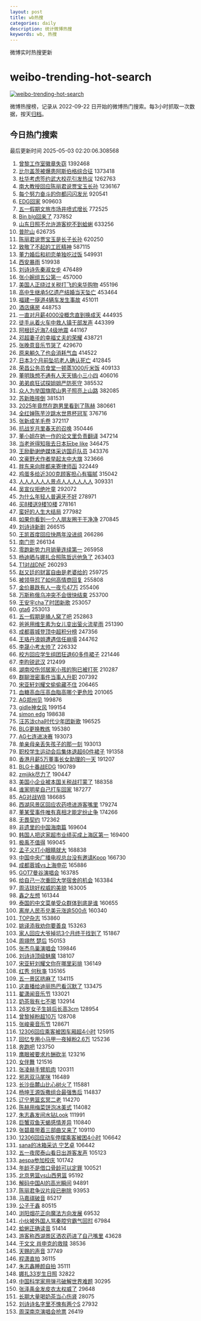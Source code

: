 ```yaml
---
layout: post
title: wb热搜
categories: daily
description: 统计微博热搜
keywords: wb, 热搜
---
```


微博实时热搜更新

# weibo-trending-hot-search

[![weibo-trending-hot-search](https://github.com/ameizi/weibo-trending-hot-search/actions/workflows/ci.yml/badge.svg)](https://github.com/ameizi/weibo-trending-hot-search/actions/workflows/ci.yml)

微博热搜榜，记录从 2022-09-22 日开始的微博热门搜索。每3小时抓取一次数据，按天[归档](./archives)。

## 今日热门搜索

<!-- BEGIN --> 
最后更新时间 2025-05-03 02:20:06.308568 
1. [曾黎工作室徽章失窃](https://s.weibo.com/weibo?q=%E6%9B%BE%E9%BB%8E%E5%B7%A5%E4%BD%9C%E5%AE%A4%E5%BE%BD%E7%AB%A0%E5%A4%B1%E7%AA%83&t=31&band_rank=1&Refer=top) 1392468
1. [比尔盖茨被爆患阿斯伯格综合征](https://s.weibo.com/weibo?q=%23%E6%AF%94%E5%B0%94%E7%9B%96%E8%8C%A8%E8%A2%AB%E7%88%86%E6%82%A3%E9%98%BF%E6%96%AF%E4%BC%AF%E6%A0%BC%E7%BB%BC%E5%90%88%E5%BE%81%23&t=31&band_rank=1&Refer=top) 1373418
1. [杜华考虑签约武大校花引发热议](https://s.weibo.com/weibo?q=%E6%9D%9C%E5%8D%8E%E8%80%83%E8%99%91%E7%AD%BE%E7%BA%A6%E6%AD%A6%E5%A4%A7%E6%A0%A1%E8%8A%B1%E5%BC%95%E5%8F%91%E7%83%AD%E8%AE%AE&t=31&band_rank=2&Refer=top) 1262763
1. [南大教授回应陈丽君说贾宝玉长孙](https://s.weibo.com/weibo?q=%23%E5%8D%97%E5%A4%A7%E6%95%99%E6%8E%88%E5%9B%9E%E5%BA%94%E9%99%88%E4%B8%BD%E5%90%9B%E8%AF%B4%E8%B4%BE%E5%AE%9D%E7%8E%89%E9%95%BF%E5%AD%99%23&t=31&band_rank=1&Refer=top) 1236167
1. [每个努力奋斗的你都闪闪发光](https://s.weibo.com/weibo?q=%23%E6%AF%8F%E4%B8%AA%E5%8A%AA%E5%8A%9B%E5%A5%8B%E6%96%97%E7%9A%84%E4%BD%A0%E9%83%BD%E9%97%AA%E9%97%AA%E5%8F%91%E5%85%89%23&t=31&band_rank=3&Refer=top) 920541
1. [EDG回家](https://s.weibo.com/weibo?q=EDG%E5%9B%9E%E5%AE%B6&t=31&band_rank=2&Refer=top) 909603
1. [五一假期文旅市场井喷式增长](https://s.weibo.com/weibo?q=%23%E4%BA%94%E4%B8%80%E5%81%87%E6%9C%9F%E6%96%87%E6%97%85%E5%B8%82%E5%9C%BA%E4%BA%95%E5%96%B7%E5%BC%8F%E5%A2%9E%E9%95%BF%23&t=31&band_rank=3&Refer=top) 772525
1. [Bin blg回来了](https://s.weibo.com/weibo?q=Bin%20blg%E5%9B%9E%E6%9D%A5%E4%BA%86&t=31&band_rank=4&Refer=top) 737852
1. [山东日照不允许游客挖不到蛤蜊](https://s.weibo.com/weibo?q=%23%E5%B1%B1%E4%B8%9C%E6%97%A5%E7%85%A7%E4%B8%8D%E5%85%81%E8%AE%B8%E6%B8%B8%E5%AE%A2%E6%8C%96%E4%B8%8D%E5%88%B0%E8%9B%A4%E8%9C%8A%23&t=31&band_rank=6&Refer=top) 633256
1. [普陀山](https://s.weibo.com/weibo?q=%E6%99%AE%E9%99%80%E5%B1%B1&t=31&band_rank=2&Refer=top) 626735
1. [陈丽君说贾宝玉是长子长孙](https://s.weibo.com/weibo?q=%23%E9%99%88%E4%B8%BD%E5%90%9B%E8%AF%B4%E8%B4%BE%E5%AE%9D%E7%8E%89%E6%98%AF%E9%95%BF%E5%AD%90%E9%95%BF%E5%AD%99%23&t=31&band_rank=4&Refer=top) 620250
1. [致敬了不起的工匠精神](https://s.weibo.com/weibo?q=%23%E8%87%B4%E6%95%AC%E4%BA%86%E4%B8%8D%E8%B5%B7%E7%9A%84%E5%B7%A5%E5%8C%A0%E7%B2%BE%E7%A5%9E%23&t=31&band_rank=3&Refer=top) 587115
1. [董力婚后和初恋单独吃过饭](https://s.weibo.com/weibo?q=%E8%91%A3%E5%8A%9B%E5%A9%9A%E5%90%8E%E5%92%8C%E5%88%9D%E6%81%8B%E5%8D%95%E7%8B%AC%E5%90%83%E8%BF%87%E9%A5%AD&t=31&band_rank=4&Refer=top) 549931
1. [西安暴雨](https://s.weibo.com/weibo?q=%E8%A5%BF%E5%AE%89%E6%9A%B4%E9%9B%A8&t=31&band_rank=7&Refer=top) 519938
1. [刘诗诗先秦淑女步](https://s.weibo.com/weibo?q=%23%E5%88%98%E8%AF%97%E8%AF%97%E5%85%88%E7%A7%A6%E6%B7%91%E5%A5%B3%E6%AD%A5%23&t=31&band_rank=8&Refer=top) 476489
1. [张小婉组五公第一](https://s.weibo.com/weibo?q=%23%E5%BC%A0%E5%B0%8F%E5%A9%89%E7%BB%84%E4%BA%94%E5%85%AC%E7%AC%AC%E4%B8%80%23&t=31&band_rank=9&Refer=top) 457000
1. [美国人正绕过关税打飞的来华购物](https://s.weibo.com/weibo?q=%23%E7%BE%8E%E5%9B%BD%E4%BA%BA%E6%AD%A3%E7%BB%95%E8%BF%87%E5%85%B3%E7%A8%8E%E6%89%93%E9%A3%9E%E7%9A%84%E6%9D%A5%E5%8D%8E%E8%B4%AD%E7%89%A9%23&t=31&band_rank=10&Refer=top) 455196
1. [高中生继承5亿遗产结婚当天坠亡](https://s.weibo.com/weibo?q=%23%E9%AB%98%E4%B8%AD%E7%94%9F%E7%BB%A7%E6%89%BF5%E4%BA%BF%E9%81%97%E4%BA%A7%E7%BB%93%E5%A9%9A%E5%BD%93%E5%A4%A9%E5%9D%A0%E4%BA%A1%23&t=31&band_rank=11&Refer=top) 453464
1. [福建一隧道4辆车发生事故](https://s.weibo.com/weibo?q=%23%E7%A6%8F%E5%BB%BA%E4%B8%80%E9%9A%A7%E9%81%934%E8%BE%86%E8%BD%A6%E5%8F%91%E7%94%9F%E4%BA%8B%E6%95%85%23&t=31&band_rank=12&Refer=top) 451011
1. [酒店痛房](https://s.weibo.com/weibo?q=%E9%85%92%E5%BA%97%E7%97%9B%E6%88%BF&t=31&band_rank=31&Refer=top) 448753
1. [一直对月薪4000没概念直到换成天](https://s.weibo.com/weibo?q=%E4%B8%80%E7%9B%B4%E5%AF%B9%E6%9C%88%E8%96%AA4000%E6%B2%A1%E6%A6%82%E5%BF%B5%E7%9B%B4%E5%88%B0%E6%8D%A2%E6%88%90%E5%A4%A9&t=31&band_rank=14&Refer=top) 444935
1. [徒手从着火车中救人镇干部发声](https://s.weibo.com/weibo?q=%23%E5%BE%92%E6%89%8B%E4%BB%8E%E7%9D%80%E7%81%AB%E8%BD%A6%E4%B8%AD%E6%95%91%E4%BA%BA%E9%95%87%E5%B9%B2%E9%83%A8%E5%8F%91%E5%A3%B0%23&t=31&band_rank=15&Refer=top) 443399
1. [阿根廷近海7.4级地震](https://s.weibo.com/weibo?q=%23%E9%98%BF%E6%A0%B9%E5%BB%B7%E8%BF%91%E6%B5%B77.4%E7%BA%A7%E5%9C%B0%E9%9C%87%23&t=31&band_rank=16&Refer=top) 441167
1. [邓超妻子的幸福丈夫的荣耀](https://s.weibo.com/weibo?q=%E9%82%93%E8%B6%85%E5%A6%BB%E5%AD%90%E7%9A%84%E5%B9%B8%E7%A6%8F%E4%B8%88%E5%A4%AB%E7%9A%84%E8%8D%A3%E8%80%80&t=31&band_rank=17&Refer=top) 438721
1. [张晚意音乐节哭了](https://s.weibo.com/weibo?q=%23%E5%BC%A0%E6%99%9A%E6%84%8F%E9%9F%B3%E4%B9%90%E8%8A%82%E5%93%AD%E4%BA%86%23&t=31&band_rank=18&Refer=top) 429670
1. [原来躺久了也会消耗气血](https://s.weibo.com/weibo?q=%23%E5%8E%9F%E6%9D%A5%E8%BA%BA%E4%B9%85%E4%BA%86%E4%B9%9F%E4%BC%9A%E6%B6%88%E8%80%97%E6%B0%94%E8%A1%80%23&t=31&band_rank=1&Refer=top) 414522
1. [日本3个月前坠坑老人确认死亡](https://s.weibo.com/weibo?q=%23%E6%97%A5%E6%9C%AC3%E4%B8%AA%E6%9C%88%E5%89%8D%E5%9D%A0%E5%9D%91%E8%80%81%E4%BA%BA%E7%A1%AE%E8%AE%A4%E6%AD%BB%E4%BA%A1%23&t=31&band_rank=5&Refer=top) 412845
1. [荣昌公务员食堂一顿蒸1000斤米饭](https://s.weibo.com/weibo?q=%23%E8%8D%A3%E6%98%8C%E5%85%AC%E5%8A%A1%E5%91%98%E9%A3%9F%E5%A0%82%E4%B8%80%E9%A1%BF%E8%92%B81000%E6%96%A4%E7%B1%B3%E9%A5%AD%23&t=31&band_rank=5&Refer=top) 409133
1. [董明珠想不通有人天天搞小三小四](https://s.weibo.com/weibo?q=%23%E8%91%A3%E6%98%8E%E7%8F%A0%E6%83%B3%E4%B8%8D%E9%80%9A%E6%9C%89%E4%BA%BA%E5%A4%A9%E5%A4%A9%E6%90%9E%E5%B0%8F%E4%B8%89%E5%B0%8F%E5%9B%9B%23&t=31&band_rank=6&Refer=top) 406016
1. [弟弟疯狂试探姐姐严防死守](https://s.weibo.com/weibo?q=%E5%BC%9F%E5%BC%9F%E7%96%AF%E7%8B%82%E8%AF%95%E6%8E%A2%E5%A7%90%E5%A7%90%E4%B8%A5%E9%98%B2%E6%AD%BB%E5%AE%88&t=31&band_rank=7&Refer=top) 385532
1. [众人为举国旗爬山男子照亮上山路](https://s.weibo.com/weibo?q=%23%E4%BC%97%E4%BA%BA%E4%B8%BA%E4%B8%BE%E5%9B%BD%E6%97%97%E7%88%AC%E5%B1%B1%E7%94%B7%E5%AD%90%E7%85%A7%E4%BA%AE%E4%B8%8A%E5%B1%B1%E8%B7%AF%23&t=31&band_rank=6&Refer=top) 382085
1. [苏新皓摔倒](https://s.weibo.com/weibo?q=%23%E8%8B%8F%E6%96%B0%E7%9A%93%E6%91%94%E5%80%92%23&t=31&band_rank=7&Refer=top) 381531
1. [2025年竟然在跑男里看到了陈赫](https://s.weibo.com/weibo?q=2025%E5%B9%B4%E7%AB%9F%E7%84%B6%E5%9C%A8%E8%B7%91%E7%94%B7%E9%87%8C%E7%9C%8B%E5%88%B0%E4%BA%86%E9%99%88%E8%B5%AB&t=31&band_rank=8&Refer=top) 380661
1. [全红婵陈芋汐跳水世界杯冠军](https://s.weibo.com/weibo?q=%23%E5%85%A8%E7%BA%A2%E5%A9%B5%E9%99%88%E8%8A%8B%E6%B1%90%E8%B7%B3%E6%B0%B4%E4%B8%96%E7%95%8C%E6%9D%AF%E5%86%A0%E5%86%9B%23&t=31&band_rank=9&Refer=top) 376716
1. [张新成羊毛卷](https://s.weibo.com/weibo?q=%E5%BC%A0%E6%96%B0%E6%88%90%E7%BE%8A%E6%AF%9B%E5%8D%B7&t=31&band_rank=8&Refer=top) 372117
1. [抗战岁月里春天的召唤](https://s.weibo.com/weibo?q=%23%E6%8A%97%E6%88%98%E5%B2%81%E6%9C%88%E9%87%8C%E6%98%A5%E5%A4%A9%E7%9A%84%E5%8F%AC%E5%94%A4%23&t=31&band_rank=10&Refer=top) 350446
1. [董小姐在她一作的论文里负责翻译](https://s.weibo.com/weibo?q=%23%E8%91%A3%E5%B0%8F%E5%A7%90%E5%9C%A8%E5%A5%B9%E4%B8%80%E4%BD%9C%E7%9A%84%E8%AE%BA%E6%96%87%E9%87%8C%E8%B4%9F%E8%B4%A3%E7%BF%BB%E8%AF%91%23&t=31&band_rank=11&Refer=top) 347214
1. [当老爸得知我去日本玩be like](https://s.weibo.com/weibo?q=%E5%BD%93%E8%80%81%E7%88%B8%E5%BE%97%E7%9F%A5%E6%88%91%E5%8E%BB%E6%97%A5%E6%9C%AC%E7%8E%A9be%20like&t=31&band_rank=12&Refer=top) 346475
1. [王励勤谢绝媒体采访国乒队员](https://s.weibo.com/weibo?q=%23%E7%8E%8B%E5%8A%B1%E5%8B%A4%E8%B0%A2%E7%BB%9D%E5%AA%92%E4%BD%93%E9%87%87%E8%AE%BF%E5%9B%BD%E4%B9%92%E9%98%9F%E5%91%98%23&t=31&band_rank=13&Refer=top) 343376
1. [文豪野犬作者举起太中大旗](https://s.weibo.com/weibo?q=%E6%96%87%E8%B1%AA%E9%87%8E%E7%8A%AC%E4%BD%9C%E8%80%85%E4%B8%BE%E8%B5%B7%E5%A4%AA%E4%B8%AD%E5%A4%A7%E6%97%97&t=31&band_rank=9&Refer=top) 323666
1. [胖东来向胖都来寄律师函](https://s.weibo.com/weibo?q=%23%E8%83%96%E4%B8%9C%E6%9D%A5%E5%90%91%E8%83%96%E9%83%BD%E6%9D%A5%E5%AF%84%E5%BE%8B%E5%B8%88%E5%87%BD%23&t=31&band_rank=19&Refer=top) 322449
1. [鸡蛋多给近300克顾客担心有猫腻](https://s.weibo.com/weibo?q=%23%E9%B8%A1%E8%9B%8B%E5%A4%9A%E7%BB%99%E8%BF%91300%E5%85%8B%E9%A1%BE%E5%AE%A2%E6%8B%85%E5%BF%83%E6%9C%89%E7%8C%AB%E8%85%BB%23&t=31&band_rank=20&Refer=top) 315042
1. [人人人人人人景点人人人人人人](https://s.weibo.com/weibo?q=%23%E4%BA%BA%E4%BA%BA%E4%BA%BA%E4%BA%BA%E4%BA%BA%E4%BA%BA%E6%99%AF%E7%82%B9%E4%BA%BA%E4%BA%BA%E4%BA%BA%E4%BA%BA%E4%BA%BA%E4%BA%BA%23&t=31&band_rank=21&Refer=top) 309331
1. [吴宣仪拒绝叶童](https://s.weibo.com/weibo?q=%23%E5%90%B4%E5%AE%A3%E4%BB%AA%E6%8B%92%E7%BB%9D%E5%8F%B6%E7%AB%A5%23&t=31&band_rank=14&Refer=top) 292072
1. [为什么年轻人普遍牙不好](https://s.weibo.com/weibo?q=%23%E4%B8%BA%E4%BB%80%E4%B9%88%E5%B9%B4%E8%BD%BB%E4%BA%BA%E6%99%AE%E9%81%8D%E7%89%99%E4%B8%8D%E5%A5%BD%23&t=31&band_rank=10&Refer=top) 278971
1. [买8楼送9楼10楼](https://s.weibo.com/weibo?q=%E4%B9%B08%E6%A5%BC%E9%80%819%E6%A5%BC10%E6%A5%BC&t=31&band_rank=15&Refer=top) 278161
1. [蛮好的人生大结局](https://s.weibo.com/weibo?q=%E8%9B%AE%E5%A5%BD%E7%9A%84%E4%BA%BA%E7%94%9F%E5%A4%A7%E7%BB%93%E5%B1%80&t=31&band_rank=11&Refer=top) 277982
1. [如果你看到一个人朋友圈干干净净](https://s.weibo.com/weibo?q=%E5%A6%82%E6%9E%9C%E4%BD%A0%E7%9C%8B%E5%88%B0%E4%B8%80%E4%B8%AA%E4%BA%BA%E6%9C%8B%E5%8F%8B%E5%9C%88%E5%B9%B2%E5%B9%B2%E5%87%80%E5%87%80&t=31&band_rank=12&Refer=top) 270845
1. [刘诗诗新剧](https://s.weibo.com/weibo?q=%E5%88%98%E8%AF%97%E8%AF%97%E6%96%B0%E5%89%A7&t=31&band_rank=16&Refer=top) 266515
1. [王凯首度回应快两年没进组](https://s.weibo.com/weibo?q=%23%E7%8E%8B%E5%87%AF%E9%A6%96%E5%BA%A6%E5%9B%9E%E5%BA%94%E5%BF%AB%E4%B8%A4%E5%B9%B4%E6%B2%A1%E8%BF%9B%E7%BB%84%23&t=31&band_rank=13&Refer=top) 266286
1. [南门兜](https://s.weibo.com/weibo?q=%E5%8D%97%E9%97%A8%E5%85%9C&t=31&band_rank=23&Refer=top) 266134
1. [零跑新势力月销量连续第一](https://s.weibo.com/weibo?q=%23%E9%9B%B6%E8%B7%91%E6%96%B0%E5%8A%BF%E5%8A%9B%E6%9C%88%E9%94%80%E9%87%8F%E8%BF%9E%E7%BB%AD%E7%AC%AC%E4%B8%80%23&t=31&band_rank=17&Refer=top) 265958
1. [杨迪晒与娜扎合照陈哲远他急了](https://s.weibo.com/weibo?q=%E6%9D%A8%E8%BF%AA%E6%99%92%E4%B8%8E%E5%A8%9C%E6%89%8E%E5%90%88%E7%85%A7%E9%99%88%E5%93%B2%E8%BF%9C%E4%BB%96%E6%80%A5%E4%BA%86&t=31&band_rank=18&Refer=top) 263403
1. [T1对战DNF](https://s.weibo.com/weibo?q=%23T1%E5%AF%B9%E6%88%98DNF%23&t=31&band_rank=19&Refer=top) 260293
1. [赵又廷的财富自由是老婆给的](https://s.weibo.com/weibo?q=%E8%B5%B5%E5%8F%88%E5%BB%B7%E7%9A%84%E8%B4%A2%E5%AF%8C%E8%87%AA%E7%94%B1%E6%98%AF%E8%80%81%E5%A9%86%E7%BB%99%E7%9A%84&t=31&band_rank=14&Refer=top) 259725
1. [被领导怼了如何高情商回复](https://s.weibo.com/weibo?q=%23%E8%A2%AB%E9%A2%86%E5%AF%BC%E6%80%BC%E4%BA%86%E5%A6%82%E4%BD%95%E9%AB%98%E6%83%85%E5%95%86%E5%9B%9E%E5%A4%8D%23&t=31&band_rank=20&Refer=top) 255808
1. [金价暴跌有人一夜亏47万](https://s.weibo.com/weibo?q=%23%E9%87%91%E4%BB%B7%E6%9A%B4%E8%B7%8C%E6%9C%89%E4%BA%BA%E4%B8%80%E5%A4%9C%E4%BA%8F47%E4%B8%87%23&t=31&band_rank=21&Refer=top) 255406
1. [万斯称俄乌冲突不会很快结束](https://s.weibo.com/weibo?q=%23%E4%B8%87%E6%96%AF%E7%A7%B0%E4%BF%84%E4%B9%8C%E5%86%B2%E7%AA%81%E4%B8%8D%E4%BC%9A%E5%BE%88%E5%BF%AB%E7%BB%93%E6%9D%9F%23&t=31&band_rank=15&Refer=top) 253700
1. [王安宇cha了时团新歌](https://s.weibo.com/weibo?q=%23%E7%8E%8B%E5%AE%89%E5%AE%87cha%E4%BA%86%E6%97%B6%E5%9B%A2%E6%96%B0%E6%AD%8C%23&t=31&band_rank=16&Refer=top) 253057
1. [gta6](https://s.weibo.com/weibo?q=gta6&t=31&band_rank=17&Refer=top) 253013
1. [五一假期是捅人窝了吧](https://s.weibo.com/weibo?q=%23%E4%BA%94%E4%B8%80%E5%81%87%E6%9C%9F%E6%98%AF%E6%8D%85%E4%BA%BA%E7%AA%9D%E4%BA%86%E5%90%A7%23&t=31&band_rank=22&Refer=top) 252863
1. [爸爸用维生素为女儿变出萤火流星雨](https://s.weibo.com/weibo?q=%23%E7%88%B8%E7%88%B8%E7%94%A8%E7%BB%B4%E7%94%9F%E7%B4%A0%E4%B8%BA%E5%A5%B3%E5%84%BF%E5%8F%98%E5%87%BA%E8%90%A4%E7%81%AB%E6%B5%81%E6%98%9F%E9%9B%A8%23&t=31&band_rank=24&Refer=top) 251390
1. [成都蓉城登顶中超积分榜](https://s.weibo.com/weibo?q=%E6%88%90%E9%83%BD%E8%93%89%E5%9F%8E%E7%99%BB%E9%A1%B6%E4%B8%AD%E8%B6%85%E7%A7%AF%E5%88%86%E6%A6%9C&t=31&band_rank=25&Refer=top) 247356
1. [王珞丹浪姐遭遇信任崩塌](https://s.weibo.com/weibo?q=%E7%8E%8B%E7%8F%9E%E4%B8%B9%E6%B5%AA%E5%A7%90%E9%81%AD%E9%81%87%E4%BF%A1%E4%BB%BB%E5%B4%A9%E5%A1%8C&t=31&band_rank=26&Refer=top) 244762
1. [李晟小考太帅了](https://s.weibo.com/weibo?q=%E6%9D%8E%E6%99%9F%E5%B0%8F%E8%80%83%E5%A4%AA%E5%B8%85%E4%BA%86&t=31&band_rank=23&Refer=top) 226332
1. [校方回应学生组团狂退60多件裙子](https://s.weibo.com/weibo?q=%23%E6%A0%A1%E6%96%B9%E5%9B%9E%E5%BA%94%E5%AD%A6%E7%94%9F%E7%BB%84%E5%9B%A2%E7%8B%82%E9%80%8060%E5%A4%9A%E4%BB%B6%E8%A3%99%E5%AD%90%23&t=31&band_rank=2&Refer=top) 221446
1. [李昀锐武汉](https://s.weibo.com/weibo?q=%E6%9D%8E%E6%98%80%E9%94%90%E6%AD%A6%E6%B1%89&t=31&band_rank=24&Refer=top) 212499
1. [湖南咬伤邻居家小孩的狗已被打死](https://s.weibo.com/weibo?q=%23%E6%B9%96%E5%8D%97%E5%92%AC%E4%BC%A4%E9%82%BB%E5%B1%85%E5%AE%B6%E5%B0%8F%E5%AD%A9%E7%9A%84%E7%8B%97%E5%B7%B2%E8%A2%AB%E6%89%93%E6%AD%BB%23&t=31&band_rank=18&Refer=top) 210287
1. [群聊泄密事件当事人升职](https://s.weibo.com/weibo?q=%23%E7%BE%A4%E8%81%8A%E6%B3%84%E5%AF%86%E4%BA%8B%E4%BB%B6%E5%BD%93%E4%BA%8B%E4%BA%BA%E5%8D%87%E8%81%8C%23&t=31&band_rank=25&Refer=top) 207392
1. [宋亚轩刘耀文偷偷藏不住](https://s.weibo.com/weibo?q=%E5%AE%8B%E4%BA%9A%E8%BD%A9%E5%88%98%E8%80%80%E6%96%87%E5%81%B7%E5%81%B7%E8%97%8F%E4%B8%8D%E4%BD%8F&t=31&band_rank=26&Refer=top) 206465
1. [血糖高血压高血脂高哪个更危险](https://s.weibo.com/weibo?q=%E8%A1%80%E7%B3%96%E9%AB%98%E8%A1%80%E5%8E%8B%E9%AB%98%E8%A1%80%E8%84%82%E9%AB%98%E5%93%AA%E4%B8%AA%E6%9B%B4%E5%8D%B1%E9%99%A9&t=31&band_rank=20&Refer=top) 201065
1. [AG郑州见](https://s.weibo.com/weibo?q=%23AG%E9%83%91%E5%B7%9E%E8%A7%81%23&t=31&band_rank=27&Refer=top) 199876
1. [gidle神女风](https://s.weibo.com/weibo?q=%23gidle%E7%A5%9E%E5%A5%B3%E9%A3%8E%23&t=31&band_rank=22&Refer=top) 199154
1. [simon edg](https://s.weibo.com/weibo?q=simon%20edg&t=31&band_rank=28&Refer=top) 198638
1. [汪苏泷cha时代少年团新歌](https://s.weibo.com/weibo?q=%23%E6%B1%AA%E8%8B%8F%E6%B3%B7cha%E6%97%B6%E4%BB%A3%E5%B0%91%E5%B9%B4%E5%9B%A2%E6%96%B0%E6%AD%8C%23&t=31&band_rank=23&Refer=top) 196525
1. [BLG更换教练](https://s.weibo.com/weibo?q=%23BLG%E6%9B%B4%E6%8D%A2%E6%95%99%E7%BB%83%23&t=31&band_rank=29&Refer=top) 195380
1. [AG七连进决赛](https://s.weibo.com/weibo?q=%23AG%E4%B8%83%E8%BF%9E%E8%BF%9B%E5%86%B3%E8%B5%9B%23&t=31&band_rank=30&Refer=top) 193073
1. [单亲母亲丢失孩子的那一刻](https://s.weibo.com/weibo?q=%E5%8D%95%E4%BA%B2%E6%AF%8D%E4%BA%B2%E4%B8%A2%E5%A4%B1%E5%AD%A9%E5%AD%90%E7%9A%84%E9%82%A3%E4%B8%80%E5%88%BB&t=31&band_rank=24&Refer=top) 193013
1. [职校学生运动会后集体退超60件裙子](https://s.weibo.com/weibo?q=%23%E8%81%8C%E6%A0%A1%E5%AD%A6%E7%94%9F%E8%BF%90%E5%8A%A8%E4%BC%9A%E5%90%8E%E9%9B%86%E4%BD%93%E9%80%80%E8%B6%8560%E4%BB%B6%E8%A3%99%E5%AD%90%23&t=31&band_rank=31&Refer=top) 191358
1. [香港月薪5万董事长女助理的一天](https://s.weibo.com/weibo?q=%E9%A6%99%E6%B8%AF%E6%9C%88%E8%96%AA5%E4%B8%87%E8%91%A3%E4%BA%8B%E9%95%BF%E5%A5%B3%E5%8A%A9%E7%90%86%E7%9A%84%E4%B8%80%E5%A4%A9&t=31&band_rank=32&Refer=top) 191207
1. [BLG十番战EDG](https://s.weibo.com/weibo?q=%23BLG%E5%8D%81%E7%95%AA%E6%88%98EDG%23&t=31&band_rank=33&Refer=top) 190789
1. [zmjjkk尽力了](https://s.weibo.com/weibo?q=zmjjkk%E5%B0%BD%E5%8A%9B%E4%BA%86&t=31&band_rank=34&Refer=top) 190447
1. [美国小企业被本国关税战打蒙了](https://s.weibo.com/weibo?q=%23%E7%BE%8E%E5%9B%BD%E5%B0%8F%E4%BC%81%E4%B8%9A%E8%A2%AB%E6%9C%AC%E5%9B%BD%E5%85%B3%E7%A8%8E%E6%88%98%E6%89%93%E8%92%99%E4%BA%86%23&t=31&band_rank=25&Refer=top) 188358
1. [谁家明星自己打车回家](https://s.weibo.com/weibo?q=%E8%B0%81%E5%AE%B6%E6%98%8E%E6%98%9F%E8%87%AA%E5%B7%B1%E6%89%93%E8%BD%A6%E5%9B%9E%E5%AE%B6&t=31&band_rank=35&Refer=top) 187277
1. [AG对战WB](https://s.weibo.com/weibo?q=%23AG%E5%AF%B9%E6%88%98WB%23&t=31&band_rank=26&Refer=top) 186685
1. [西湖风景区回应农药喷进游客嘴里](https://s.weibo.com/weibo?q=%23%E8%A5%BF%E6%B9%96%E9%A3%8E%E6%99%AF%E5%8C%BA%E5%9B%9E%E5%BA%94%E5%86%9C%E8%8D%AF%E5%96%B7%E8%BF%9B%E6%B8%B8%E5%AE%A2%E5%98%B4%E9%87%8C%23&t=31&band_rank=36&Refer=top) 179274
1. [董某莹事件唯有真相才能定纷止争](https://s.weibo.com/weibo?q=%23%E8%91%A3%E6%9F%90%E8%8E%B9%E4%BA%8B%E4%BB%B6%E5%94%AF%E6%9C%89%E7%9C%9F%E7%9B%B8%E6%89%8D%E8%83%BD%E5%AE%9A%E7%BA%B7%E6%AD%A2%E4%BA%89%23&t=31&band_rank=27&Refer=top) 174266
1. [无畏契约](https://s.weibo.com/weibo?q=%E6%97%A0%E7%95%8F%E5%A5%91%E7%BA%A6&t=31&band_rank=37&Refer=top) 172362
1. [非遗里的中国海南篇](https://s.weibo.com/weibo?q=%23%E9%9D%9E%E9%81%97%E9%87%8C%E7%9A%84%E4%B8%AD%E5%9B%BD%E6%B5%B7%E5%8D%97%E7%AF%87%23&t=31&band_rank=29&Refer=top) 169604
1. [韩国人把这家超市业绩买成上海区第一](https://s.weibo.com/weibo?q=%23%E9%9F%A9%E5%9B%BD%E4%BA%BA%E6%8A%8A%E8%BF%99%E5%AE%B6%E8%B6%85%E5%B8%82%E4%B8%9A%E7%BB%A9%E4%B9%B0%E6%88%90%E4%B8%8A%E6%B5%B7%E5%8C%BA%E7%AC%AC%E4%B8%80%23&t=31&band_rank=38&Refer=top) 169400
1. [极禹不值得](https://s.weibo.com/weibo?q=%E6%9E%81%E7%A6%B9%E4%B8%8D%E5%80%BC%E5%BE%97&t=31&band_rank=28&Refer=top) 169045
1. [孟子义打小眼睛就大](https://s.weibo.com/weibo?q=%E5%AD%9F%E5%AD%90%E4%B9%89%E6%89%93%E5%B0%8F%E7%9C%BC%E7%9D%9B%E5%B0%B1%E5%A4%A7&t=31&band_rank=29&Refer=top) 168838
1. [中国中央广播电视总台没有邀请Kpop](https://s.weibo.com/weibo?q=%23%E4%B8%AD%E5%9B%BD%E4%B8%AD%E5%A4%AE%E5%B9%BF%E6%92%AD%E7%94%B5%E8%A7%86%E6%80%BB%E5%8F%B0%E6%B2%A1%E6%9C%89%E9%82%80%E8%AF%B7Kpop%23&t=31&band_rank=30&Refer=top) 166730
1. [成都蓉城vs上海申花](https://s.weibo.com/weibo?q=%23%E6%88%90%E9%83%BD%E8%93%89%E5%9F%8Evs%E4%B8%8A%E6%B5%B7%E7%94%B3%E8%8A%B1%23&t=31&band_rank=30&Refer=top) 165886
1. [GOT7曼谷演唱会](https://s.weibo.com/weibo?q=GOT7%E6%9B%BC%E8%B0%B7%E6%BC%94%E5%94%B1%E4%BC%9A&t=31&band_rank=40&Refer=top) 163785
1. [给自己一次重回大学宿舍的机会](https://s.weibo.com/weibo?q=%E7%BB%99%E8%87%AA%E5%B7%B1%E4%B8%80%E6%AC%A1%E9%87%8D%E5%9B%9E%E5%A4%A7%E5%AD%A6%E5%AE%BF%E8%88%8D%E7%9A%84%E6%9C%BA%E4%BC%9A&t=31&band_rank=41&Refer=top) 163384
1. [周洁琼好权威的美貌](https://s.weibo.com/weibo?q=%E5%91%A8%E6%B4%81%E7%90%BC%E5%A5%BD%E6%9D%83%E5%A8%81%E7%9A%84%E7%BE%8E%E8%B2%8C&t=31&band_rank=42&Refer=top) 163005
1. [鑫之左想](https://s.weibo.com/weibo?q=%23%E9%91%AB%E4%B9%8B%E5%B7%A6%E6%83%B3%23&t=31&band_rank=31&Refer=top) 161344
1. [泰国的中文菜单受众群体到底是谁](https://s.weibo.com/weibo?q=%E6%B3%B0%E5%9B%BD%E7%9A%84%E4%B8%AD%E6%96%87%E8%8F%9C%E5%8D%95%E5%8F%97%E4%BC%97%E7%BE%A4%E4%BD%93%E5%88%B0%E5%BA%95%E6%98%AF%E8%B0%81&t=31&band_rank=32&Refer=top) 160655
1. [离岸人民币兑美元涨逾500点](https://s.weibo.com/weibo?q=%23%E7%A6%BB%E5%B2%B8%E4%BA%BA%E6%B0%91%E5%B8%81%E5%85%91%E7%BE%8E%E5%85%83%E6%B6%A8%E9%80%BE500%E7%82%B9%23&t=31&band_rank=43&Refer=top) 160340
1. [TOP杂志](https://s.weibo.com/weibo?q=TOP%E6%9D%82%E5%BF%97&t=31&band_rank=33&Refer=top) 153860
1. [姚译添我劝你要善良](https://s.weibo.com/weibo?q=%E5%A7%9A%E8%AF%91%E6%B7%BB%E6%88%91%E5%8A%9D%E4%BD%A0%E8%A6%81%E5%96%84%E8%89%AF&t=31&band_rank=46&Refer=top) 153263
1. [家人回应大爷掉坑3个月终于找到了](https://s.weibo.com/weibo?q=%23%E5%AE%B6%E4%BA%BA%E5%9B%9E%E5%BA%94%E5%A4%A7%E7%88%B7%E6%8E%89%E5%9D%913%E4%B8%AA%E6%9C%88%E7%BB%88%E4%BA%8E%E6%89%BE%E5%88%B0%E4%BA%86%23&t=31&band_rank=32&Refer=top) 151867
1. [周翊然 楚后](https://s.weibo.com/weibo?q=%E5%91%A8%E7%BF%8A%E7%84%B6%20%E6%A5%9A%E5%90%8E&t=31&band_rank=33&Refer=top) 150153
1. [张杰鸟巢演唱会](https://s.weibo.com/weibo?q=%E5%BC%A0%E6%9D%B0%E9%B8%9F%E5%B7%A2%E6%BC%94%E5%94%B1%E4%BC%9A&t=31&band_rank=48&Refer=top) 139846
1. [刘诗诗顶级魅魔](https://s.weibo.com/weibo?q=%23%E5%88%98%E8%AF%97%E8%AF%97%E9%A1%B6%E7%BA%A7%E9%AD%85%E9%AD%94%23&t=31&band_rank=49&Refer=top) 138107
1. [宋亚轩刘耀文你在哪里彩排](https://s.weibo.com/weibo?q=%23%E5%AE%8B%E4%BA%9A%E8%BD%A9%E5%88%98%E8%80%80%E6%96%87%E4%BD%A0%E5%9C%A8%E5%93%AA%E9%87%8C%E5%BD%A9%E6%8E%92%23&t=31&band_rank=50&Refer=top) 136149
1. [红秀 何秋亊](https://s.weibo.com/weibo?q=%E7%BA%A2%E7%A7%80%20%E4%BD%95%E7%A7%8B%E4%BA%8A&t=31&band_rank=34&Refer=top) 135165
1. [五一景区挤麻了](https://s.weibo.com/weibo?q=%23%E4%BA%94%E4%B8%80%E6%99%AF%E5%8C%BA%E6%8C%A4%E9%BA%BB%E4%BA%86%23&t=31&band_rank=34&Refer=top) 134115
1. [这直播给迪丽热巴看沉默了](https://s.weibo.com/weibo?q=%E8%BF%99%E7%9B%B4%E6%92%AD%E7%BB%99%E8%BF%AA%E4%B8%BD%E7%83%AD%E5%B7%B4%E7%9C%8B%E6%B2%89%E9%BB%98%E4%BA%86&t=31&band_rank=35&Refer=top) 133475
1. [翟潇闻音乐节](https://s.weibo.com/weibo?q=%E7%BF%9F%E6%BD%87%E9%97%BB%E9%9F%B3%E4%B9%90%E8%8A%82&t=31&band_rank=35&Refer=top) 133021
1. [奶茶我有七不喝](https://s.weibo.com/weibo?q=%E5%A5%B6%E8%8C%B6%E6%88%91%E6%9C%89%E4%B8%83%E4%B8%8D%E5%96%9D&t=31&band_rank=36&Refer=top) 132914
1. [26岁女子生娃后长高3cm](https://s.weibo.com/weibo?q=%2326%E5%B2%81%E5%A5%B3%E5%AD%90%E7%94%9F%E5%A8%83%E5%90%8E%E9%95%BF%E9%AB%983cm%23&t=31&band_rank=37&Refer=top) 128954
1. [曾黎掉粉超10万](https://s.weibo.com/weibo?q=%23%E6%9B%BE%E9%BB%8E%E6%8E%89%E7%B2%89%E8%B6%8510%E4%B8%87%23&t=31&band_rank=38&Refer=top) 128708
1. [张峻豪音乐节](https://s.weibo.com/weibo?q=%E5%BC%A0%E5%B3%BB%E8%B1%AA%E9%9F%B3%E4%B9%90%E8%8A%82&t=31&band_rank=39&Refer=top) 128671
1. [12306回应乘客被困车厢超4小时](https://s.weibo.com/weibo?q=%2312306%E5%9B%9E%E5%BA%94%E4%B9%98%E5%AE%A2%E8%A2%AB%E5%9B%B0%E8%BD%A6%E5%8E%A2%E8%B6%854%E5%B0%8F%E6%97%B6%23&t=31&band_rank=40&Refer=top) 125915
1. [回忆专用小马甲一夜掉粉2.6万](https://s.weibo.com/weibo?q=%23%E5%9B%9E%E5%BF%86%E4%B8%93%E7%94%A8%E5%B0%8F%E9%A9%AC%E7%94%B2%E4%B8%80%E5%A4%9C%E6%8E%89%E7%B2%892.6%E4%B8%87%23&t=31&band_rank=41&Refer=top) 125236
1. [奔跑吧](https://s.weibo.com/weibo?q=%E5%A5%94%E8%B7%91%E5%90%A7&t=31&band_rank=37&Refer=top) 123750
1. [鹰眼被要求片酬砍半](https://s.weibo.com/weibo?q=%23%E9%B9%B0%E7%9C%BC%E8%A2%AB%E8%A6%81%E6%B1%82%E7%89%87%E9%85%AC%E7%A0%8D%E5%8D%8A%23&t=31&band_rank=42&Refer=top) 123216
1. [女伴舞](https://s.weibo.com/weibo?q=%E5%A5%B3%E4%BC%B4%E8%88%9E&t=31&band_rank=43&Refer=top) 121516
1. [张凌赫手臂肌肉](https://s.weibo.com/weibo?q=%23%E5%BC%A0%E5%87%8C%E8%B5%AB%E6%89%8B%E8%87%82%E8%82%8C%E8%82%89%23&t=31&band_rank=44&Refer=top) 120311
1. [邪恶双马尾咪](https://s.weibo.com/weibo?q=%E9%82%AA%E6%81%B6%E5%8F%8C%E9%A9%AC%E5%B0%BE%E5%92%AA&t=31&band_rank=45&Refer=top) 116489
1. [长沙岳麓山比心树火了](https://s.weibo.com/weibo?q=%23%E9%95%BF%E6%B2%99%E5%B2%B3%E9%BA%93%E5%B1%B1%E6%AF%94%E5%BF%83%E6%A0%91%E7%81%AB%E4%BA%86%23&t=31&band_rank=38&Refer=top) 115881
1. [杨坤王源饭撒组合最强售后](https://s.weibo.com/weibo?q=%23%E6%9D%A8%E5%9D%A4%E7%8E%8B%E6%BA%90%E9%A5%AD%E6%92%92%E7%BB%84%E5%90%88%E6%9C%80%E5%BC%BA%E5%94%AE%E5%90%8E%23&t=31&band_rank=39&Refer=top) 114837
1. [辽宁男篮玄冥二老](https://s.weibo.com/weibo?q=%23%E8%BE%BD%E5%AE%81%E7%94%B7%E7%AF%AE%E7%8E%84%E5%86%A5%E4%BA%8C%E8%80%81%23&t=31&band_rank=40&Refer=top) 114270
1. [陈赫用梅菜饼泡冰美式](https://s.weibo.com/weibo?q=%E9%99%88%E8%B5%AB%E7%94%A8%E6%A2%85%E8%8F%9C%E9%A5%BC%E6%B3%A1%E5%86%B0%E7%BE%8E%E5%BC%8F&t=31&band_rank=41&Refer=top) 114082
1. [朱志鑫发间水钻Look](https://s.weibo.com/weibo?q=%23%E6%9C%B1%E5%BF%97%E9%91%AB%E5%8F%91%E9%97%B4%E6%B0%B4%E9%92%BBLook%23&t=31&band_rank=46&Refer=top) 111991
1. [巨蟹双鱼天蝎感情差异](https://s.weibo.com/weibo?q=%E5%B7%A8%E8%9F%B9%E5%8F%8C%E9%B1%BC%E5%A4%A9%E8%9D%8E%E6%84%9F%E6%83%85%E5%B7%AE%E5%BC%82&t=31&band_rank=47&Refer=top) 110840
1. [张碧晨带着三部曲又来了](https://s.weibo.com/weibo?q=%E5%BC%A0%E7%A2%A7%E6%99%A8%E5%B8%A6%E7%9D%80%E4%B8%89%E9%83%A8%E6%9B%B2%E5%8F%88%E6%9D%A5%E4%BA%86&t=31&band_rank=42&Refer=top) 109110
1. [12306回应动车停摆乘客被困4小时](https://s.weibo.com/weibo?q=%2312306%E5%9B%9E%E5%BA%94%E5%8A%A8%E8%BD%A6%E5%81%9C%E6%91%86%E4%B9%98%E5%AE%A2%E8%A2%AB%E5%9B%B04%E5%B0%8F%E6%97%B6%23&t=31&band_rank=48&Refer=top) 106642
1. [sana的冰箱采访 宁艺卓](https://s.weibo.com/weibo?q=sana%E7%9A%84%E5%86%B0%E7%AE%B1%E9%87%87%E8%AE%BF%20%E5%AE%81%E8%89%BA%E5%8D%93&t=31&band_rank=49&Refer=top) 106442
1. [五一夜爬泰山看日出游客发声](https://s.weibo.com/weibo?q=%23%E4%BA%94%E4%B8%80%E5%A4%9C%E7%88%AC%E6%B3%B0%E5%B1%B1%E7%9C%8B%E6%97%A5%E5%87%BA%E6%B8%B8%E5%AE%A2%E5%8F%91%E5%A3%B0%23&t=31&band_rank=50&Refer=top) 105123
1. [aespa参加校庆](https://s.weibo.com/weibo?q=%23aespa%E5%8F%82%E5%8A%A0%E6%A0%A1%E5%BA%86%23&t=31&band_rank=43&Refer=top) 101742
1. [年龄不是借口骨龄可以定罪](https://s.weibo.com/weibo?q=%E5%B9%B4%E9%BE%84%E4%B8%8D%E6%98%AF%E5%80%9F%E5%8F%A3%E9%AA%A8%E9%BE%84%E5%8F%AF%E4%BB%A5%E5%AE%9A%E7%BD%AA&t=31&band_rank=44&Refer=top) 100521
1. [北京男篮vs山西男篮](https://s.weibo.com/weibo?q=%23%E5%8C%97%E4%BA%AC%E7%94%B7%E7%AF%AEvs%E5%B1%B1%E8%A5%BF%E7%94%B7%E7%AF%AE%23&t=31&band_rank=49&Refer=top) 95192
1. [解码中国AI的高光瞬间](https://s.weibo.com/weibo?q=%23%E8%A7%A3%E7%A0%81%E4%B8%AD%E5%9B%BDAI%E7%9A%84%E9%AB%98%E5%85%89%E7%9E%AC%E9%97%B4%23&t=31&band_rank=50&Refer=top) 94891
1. [陈丽君争议片段已删除](https://s.weibo.com/weibo?q=%23%E9%99%88%E4%B8%BD%E5%90%9B%E4%BA%89%E8%AE%AE%E7%89%87%E6%AE%B5%E5%B7%B2%E5%88%A0%E9%99%A4%23&t=31&band_rank=6&Refer=top) 93953
1. [马嘉祺破音](https://s.weibo.com/weibo?q=%23%E9%A9%AC%E5%98%89%E7%A5%BA%E7%A0%B4%E9%9F%B3%23&t=31&band_rank=12&Refer=top) 85217
1. [公子于鑫](https://s.weibo.com/weibo?q=%23%E5%85%AC%E5%AD%90%E4%BA%8E%E9%91%AB%23&t=31&band_rank=15&Refer=top) 80515
1. [浏阳烟花正向魔法方向发展](https://s.weibo.com/weibo?q=%23%E6%B5%8F%E9%98%B3%E7%83%9F%E8%8A%B1%E6%AD%A3%E5%90%91%E9%AD%94%E6%B3%95%E6%96%B9%E5%90%91%E5%8F%91%E5%B1%95%23&t=31&band_rank=19&Refer=top) 69532
1. [小伙被外国人骂秦腔穷霸气回怼](https://s.weibo.com/weibo?q=%23%E5%B0%8F%E4%BC%99%E8%A2%AB%E5%A4%96%E5%9B%BD%E4%BA%BA%E9%AA%82%E7%A7%A6%E8%85%94%E7%A9%B7%E9%9C%B8%E6%B0%94%E5%9B%9E%E6%80%BC%23&t=31&band_rank=21&Refer=top) 67984
1. [蛤蜊正确读音](https://s.weibo.com/weibo?q=%23%E8%9B%A4%E8%9C%8A%E6%AD%A3%E7%A1%AE%E8%AF%BB%E9%9F%B3%23&t=31&band_rank=25&Refer=top) 51414
1. [游客称西湖景区洒农药进了自己嘴里](https://s.weibo.com/weibo?q=%23%E6%B8%B8%E5%AE%A2%E7%A7%B0%E8%A5%BF%E6%B9%96%E6%99%AF%E5%8C%BA%E6%B4%92%E5%86%9C%E8%8D%AF%E8%BF%9B%E4%BA%86%E8%87%AA%E5%B7%B1%E5%98%B4%E9%87%8C%23&t=31&band_rank=29&Refer=top) 43628
1. [于文文 肖申克的救赎](https://s.weibo.com/weibo?q=%E4%BA%8E%E6%96%87%E6%96%87%20%E8%82%96%E7%94%B3%E5%85%8B%E7%9A%84%E6%95%91%E8%B5%8E&t=31&band_rank=32&Refer=top) 38536
1. [天赐的声音](https://s.weibo.com/weibo?q=%E5%A4%A9%E8%B5%90%E7%9A%84%E5%A3%B0%E9%9F%B3&t=31&band_rank=34&Refer=top) 37749
1. [程潇直拍](https://s.weibo.com/weibo?q=%E7%A8%8B%E6%BD%87%E7%9B%B4%E6%8B%8D&t=31&band_rank=37&Refer=top) 36115
1. [朱志鑫睡颜自拍](https://s.weibo.com/weibo?q=%E6%9C%B1%E5%BF%97%E9%91%AB%E7%9D%A1%E9%A2%9C%E8%87%AA%E6%8B%8D&t=31&band_rank=38&Refer=top) 35111
1. [娜扎33岁生日照](https://s.weibo.com/weibo?q=%23%E5%A8%9C%E6%89%8E33%E5%B2%81%E7%94%9F%E6%97%A5%E7%85%A7%23&t=31&band_rank=41&Refer=top) 32822
1. [中国科学家用弹弓破解世界难题](https://s.weibo.com/weibo?q=%23%E4%B8%AD%E5%9B%BD%E7%A7%91%E5%AD%A6%E5%AE%B6%E7%94%A8%E5%BC%B9%E5%BC%93%E7%A0%B4%E8%A7%A3%E4%B8%96%E7%95%8C%E9%9A%BE%E9%A2%98%23&t=31&band_rank=45&Refer=top) 30295
1. [张泽禹金发皮衣太权威了](https://s.weibo.com/weibo?q=%E5%BC%A0%E6%B3%BD%E7%A6%B9%E9%87%91%E5%8F%91%E7%9A%AE%E8%A1%A3%E5%A4%AA%E6%9D%83%E5%A8%81%E4%BA%86&t=31&band_rank=46&Refer=top) 29648
1. [长期大量喝奶茶当心伤肾](https://s.weibo.com/weibo?q=%23%E9%95%BF%E6%9C%9F%E5%A4%A7%E9%87%8F%E5%96%9D%E5%A5%B6%E8%8C%B6%E5%BD%93%E5%BF%83%E4%BC%A4%E8%82%BE%23&t=31&band_rank=48&Refer=top) 28075
1. [刘诗诗名字里不愧有两个S](https://s.weibo.com/weibo?q=%E5%88%98%E8%AF%97%E8%AF%97%E5%90%8D%E5%AD%97%E9%87%8C%E4%B8%8D%E6%84%A7%E6%9C%89%E4%B8%A4%E4%B8%AAS&t=31&band_rank=49&Refer=top) 27932
1. [周深南京演唱会抢票](https://s.weibo.com/weibo?q=%23%E5%91%A8%E6%B7%B1%E5%8D%97%E4%BA%AC%E6%BC%94%E5%94%B1%E4%BC%9A%E6%8A%A2%E7%A5%A8%23&t=31&band_rank=50&Refer=top) 26419
<!-- END -->
